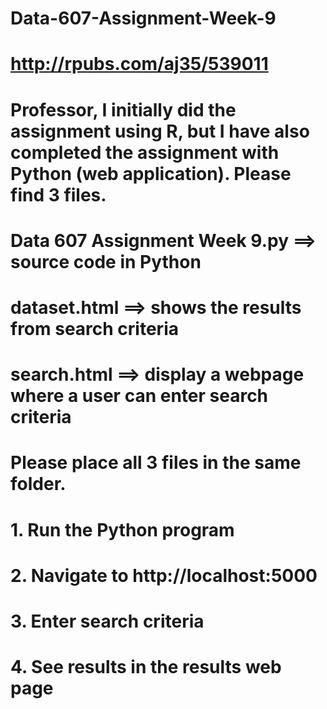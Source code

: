 # Data-607-Assignment-Week-9
# http://rpubs.com/aj35/539011
# Professor, I initially did the assignment using R, but I have also completed the assignment with Python (web application).  Please find 3 files.  
# Data 607 Assignment Week 9.py ==> source code in Python
# dataset.html ==> shows the results from search criteria
# search.html  ==> display a webpage where a user can enter search criteria
# Please place all 3 files in the same folder.  
# 1. Run the Python program
# 2. Navigate to http://localhost:5000 
# 3. Enter search criteria
# 4. See results in the results web page
